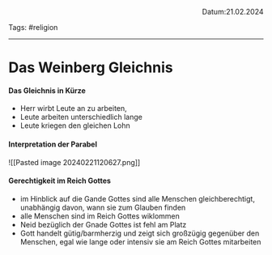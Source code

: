 <p align="right">Datum:21.02.2024</p>

Tags: #religion 

---

# Das Weinberg Gleichnis
#### Das Gleichnis in Kürze
- Herr wirbt Leute an zu arbeiten, 
- Leute arbeiten unterschiedlich lange
- Leute kriegen den gleichen Lohn
#### Interpretation der Parabel
![[Pasted image 20240221120627.png]]

#### Gerechtigkeit im Reich Gottes
 - im Hinblick auf die Gande Gottes sind alle Menschen gleichberechtigt, unabhängig davon, wann sie zum Glauben finden
 - alle Menschen sind im Reich Gottes wiklommen
 - Neid bezüglich der Gnade Gottes ist fehl am Platz
 - Gott handelt gütig/barmherzig und zeigt sich großzügig gegenüber den Menschen, egal wie lange oder intensiv sie am Reich Gottes mitarbeiten